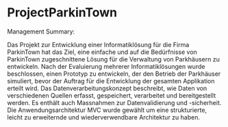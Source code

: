 # ProjectParkinTown

Management Summary:

Das Projekt zur Entwicklung einer Informatiklösung für die Firma ParkinTown hat das Ziel, eine einfache und auf die Bedürfnisse von ParkinTown 
zugeschnittene Lösung für die Verwaltung von Parkhäusern zu entwickeln. Nach der Evaluierung mehrerer Informatiklösungen wurde beschlossen, einen
Prototyp zu entwickeln, der den Betrieb der Parkhäuser simuliert, bevor der Auftrag für die Entwicklung der gesamten Applikation erteilt wird. 
Das Datenverarbeitungskonzept beschreibt, wie Daten von verschiedenen Quellen erfasst, gespeichert, verarbeitet und bereitgestellt werden. Es enthält 
auch Massnahmen zur Datenvalidierung und -sicherheit. Die Anwendungsarchitektur MVC wurde gewählt um eine strukturierte, leicht zu erweiternde und 
wiederverwendbare Architektur zu haben.

